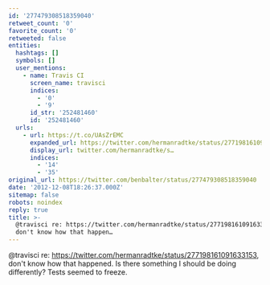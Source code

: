 ```yaml
---
id: '277479308518359040'
retweet_count: '0'
favorite_count: '0'
retweeted: false
entities:
  hashtags: []
  symbols: []
  user_mentions:
    - name: Travis CI
      screen_name: travisci
      indices:
        - '0'
        - '9'
      id_str: '252481460'
      id: '252481460'
  urls:
    - url: https://t.co/UAsZrEMC
      expanded_url: https://twitter.com/hermanradtke/status/277198161091633153
      display_url: twitter.com/hermanradtke/s…
      indices:
        - '14'
        - '35'
original_url: https://twitter.com/benbalter/status/277479308518359040
date: '2012-12-08T18:26:37.000Z'
sitemap: false
robots: noindex
reply: true
title: >-
  @travisci re: https://twitter.com/hermanradtke/status/277198161091633153,
  don't know how that happen…
---
```


@travisci re: https://twitter.com/hermanradtke/status/277198161091633153, don't know how that happened. Is there something I should be doing differently? Tests seemed to freeze.